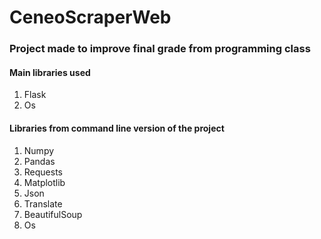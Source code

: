 # CeneoScraperWeb

### Project made to improve final grade from programming class

#### Main libraries used
1. Flask
2. Os

#### Libraries from command line version of the project
1. Numpy
2. Pandas
3. Requests
4. Matplotlib
5. Json
6. Translate
7. BeautifulSoup
8. Os